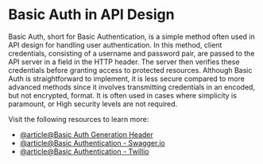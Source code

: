 # Basic Auth in API Design

Basic Auth, short for Basic Authentication, is a simple method often used in API design for handling user authentication. In this method, client credentials, consisting of a username and password pair, are passed to the API server in a field in the HTTP header. The server then verifies these credentials before granting access to protected resources. Although Basic Auth is straightforward to implement, it is less secure compared to more advanced methods since it involves transmitting credentials in an encoded, but not encrypted, format. It is often used in cases where simplicity is paramount, or High security levels are not required.

Visit the following resources to learn more:

- [@article@Basic Auth Generation Header](https://www.debugbear.com/basic-auth-header-generator)
- [@article@Basic Authentication - Swagger.io](https://swagger.io/docs/specification/authentication/basic-authentication/)
- [@article@Basic Authentication - Twillio](https://www.twilio.com/docs/glossary/what-is-basic-authentication)